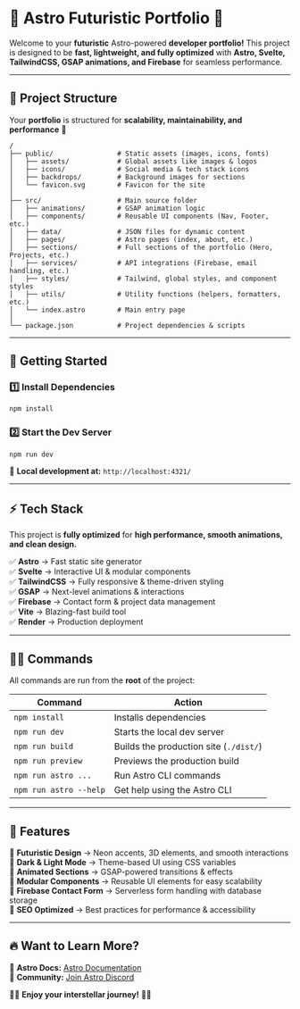 # 🚀 **Astro Futuristic Portfolio** 🌌  

Welcome to your **futuristic** Astro-powered **developer portfolio!** This project is designed to be **fast, lightweight, and fully optimized** with **Astro, Svelte, TailwindCSS, GSAP animations, and Firebase** for seamless performance.  

---

## 📂 **Project Structure**  

Your **portfolio** is structured for **scalability, maintainability, and performance** 🚀  

```text
/
├── public/                # Static assets (images, icons, fonts)
│   ├── assets/            # Global assets like images & logos
│   ├── icons/             # Social media & tech stack icons
│   ├── backdrops/         # Background images for sections
│   └── favicon.svg        # Favicon for the site
│
├── src/                   # Main source folder
│   ├── animations/        # GSAP animation logic
│   ├── components/        # Reusable UI components (Nav, Footer, etc.)
│   ├── data/              # JSON files for dynamic content
│   ├── pages/             # Astro pages (index, about, etc.)
│   ├── sections/          # Full sections of the portfolio (Hero, Projects, etc.)
│   ├── services/          # API integrations (Firebase, email handling, etc.)
│   ├── styles/            # Tailwind, global styles, and component styles
│   ├── utils/             # Utility functions (helpers, formatters, etc.)
│   └── index.astro        # Main entry page
│
└── package.json           # Project dependencies & scripts
```

---

## 🚀 **Getting Started**  

### **1️⃣ Install Dependencies**
```sh
npm install
```

### **2️⃣ Start the Dev Server**
```sh
npm run dev
```
🔹 **Local development at:** `http://localhost:4321/`  

---

## ⚡ **Tech Stack**
This project is **fully optimized** for **high performance, smooth animations, and clean design.**  

✅ **Astro** → Fast static site generator  
✅ **Svelte** → Interactive UI & modular components  
✅ **TailwindCSS** → Fully responsive & theme-driven styling  
✅ **GSAP** → Next-level animations & interactions  
✅ **Firebase** → Contact form & project data management  
✅ **Vite** → Blazing-fast build tool  
✅ **Render** → Production deployment  

---

## 🧑‍🚀 **Commands**  

All commands are run from the **root** of the project:  

| Command                  | Action                                         |
|--------------------------|-----------------------------------------------|
| `npm install`            | Installs dependencies                         |
| `npm run dev`            | Starts the local dev server                   |
| `npm run build`          | Builds the production site (`./dist/`)        |
| `npm run preview`        | Previews the production build                 |
| `npm run astro ...`      | Run Astro CLI commands                        |
| `npm run astro --help`   | Get help using the Astro CLI                   |

---

## 🌌 **Features**
🔹 **Futuristic Design** → Neon accents, 3D elements, and smooth interactions  
🔹 **Dark & Light Mode** → Theme-based UI using CSS variables  
🔹 **Animated Sections** → GSAP-powered transitions & effects  
🔹 **Modular Components** → Reusable UI elements for easy scalability  
🔹 **Firebase Contact Form** → Serverless form handling with database storage  
🔹 **SEO Optimized** → Best practices for performance & accessibility  

---

## 🔥 **Want to Learn More?**
📖 **Astro Docs:** [Astro Documentation](https://docs.astro.build)  
💬 **Community:** [Join Astro Discord](https://astro.build/chat)  

👨‍🚀 **Enjoy your interstellar journey!** 🚀✨  